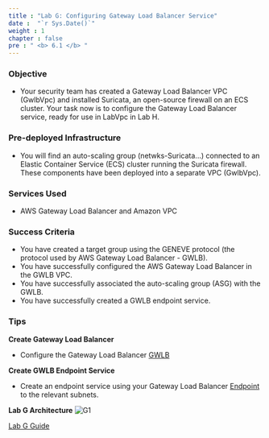 ```yaml
---
title : "Lab G: Configuring Gateway Load Balancer Service"
date :  "`r Sys.Date()`" 
weight : 1
chapter : false
pre : " <b> 6.1 </b> "
---
```

### Objective
- Your security team has created a Gateway Load Balancer VPC (GwlbVpc) and installed Suricata, an open-source firewall on an ECS cluster. Your task now is to configure the Gateway Load Balancer service, ready for use in LabVpc in Lab H.

### Pre-deployed Infrastructure
- You will find an auto-scaling group (netwks-Suricata...) connected to an Elastic Container Service (ECS) cluster running the Suricata firewall. These components have been deployed into a separate VPC (GwlbVpc).

### Services Used
- AWS Gateway Load Balancer and Amazon VPC

### Success Criteria
- You have created a target group using the GENEVE protocol (the protocol used by AWS Gateway Load Balancer - GWLB).
- You have successfully configured the AWS Gateway Load Balancer in the GWLB VPC.
- You have successfully associated the auto-scaling group (ASG) with the GWLB.
- You have successfully created a GWLB endpoint service.

### Tips
**Create Gateway Load Balancer**
- Configure the Gateway Load Balancer [GWLB](https://docs.aws.amazon.com/elasticloadbalancing/latest/gateway/create-load-balancer.html)

**Create GWLB Endpoint Service**
- Create an endpoint service using your Gateway Load Balancer [Endpoint](https://docs.aws.amazon.com/elasticloadbalancing/latest/gateway/getting-started.html#create-endpoint-service) to the relevant subnets.

**Lab G Architecture**
![G1](/images/structure/G1.png)

[Lab G Guide](6.1.1-WG/_index.en.md)